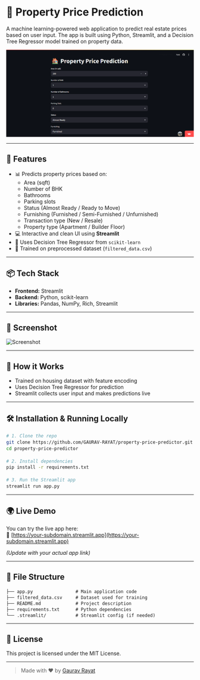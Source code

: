 
# 🏡 Property Price Prediction

A machine learning-powered web application to predict real estate prices based on user input. The app is built using Python, Streamlit, and a Decision Tree Regressor model trained on property data.

![UI Screenshot](./images/preview.png)

---

## 🚀 Features

- 📊 Predicts property prices based on:
  - Area (sqft)
  - Number of BHK
  - Bathrooms
  - Parking slots
  - Status (Almost Ready / Ready to Move)
  - Furnishing (Furnished / Semi-Furnished / Unfurnished)
  - Transaction type (New / Resale)
  - Property type (Apartment / Builder Floor)
- 💻 Interactive and clean UI using **Streamlit**
- 🌲 Uses Decision Tree Regressor from `scikit-learn`
- 🧪 Trained on preprocessed dataset (`filtered_data.csv`)

---

## 📦 Tech Stack

- **Frontend:** Streamlit
- **Backend:** Python, scikit-learn
- **Libraries:** Pandas, NumPy, Rich, Streamlit

---

## 📸 Screenshot

![Screenshot](./40bf2916-ceea-4233-8b5e-e00797e99be5.png)

---

## 🧠 How it Works

- Trained on housing dataset with feature encoding
- Uses Decision Tree Regressor for prediction
- Streamlit collects user input and makes predictions live

---

## 🛠️ Installation & Running Locally

```bash
# 1. Clone the repo
git clone https://github.com/GAURAV-RAYAT/property-price-predictor.git
cd property-price-predictor

# 2. Install dependencies
pip install -r requirements.txt

# 3. Run the Streamlit app
streamlit run app.py
```

---

## 🌍 Live Demo

You can try the live app here:  
🔗 [https://your-subdomain.streamlit.app](https://your-subdomain.streamlit.app)

*(Update with your actual app link)*

---

## 📁 File Structure

```
├── app.py                # Main application code
├── filtered_data.csv     # Dataset used for training
├── README.md             # Project description
├── requirements.txt      # Python dependencies
└── .streamlit/           # Streamlit config (if needed)
```

---

## 📜 License

This project is licensed under the MIT License.

---

> Made with ❤️ by [Gaurav Rayat](https://gauravrayat.xyz)

